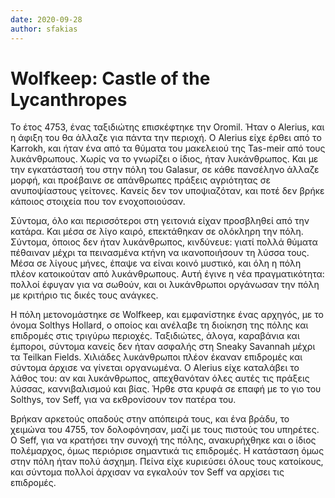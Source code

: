 ```yaml
---
date: 2020-09-28
author: sfakias
---
```

# Wolfkeep: Castle of the Lycanthropes

Το έτος 4753, ένας ταξιδιώτης επισκέφτηκε την Oromil. Ήταν ο Alerius, και η
άφιξη του θα άλλαζε για πάντα την περιοχή. Ο Alerius είχε έρθει από τo
Karrokh, και ήταν ένα από τα θύματα του μακελειού της Tas-meir από τους
λυκάνθρωπους. Χωρίς να το γνωρίζει ο ίδιος, ήταν λυκάνθρωπος. Και με την
εγκατάστασή του στην πόλη του Galasur, σε κάθε πανσέληνο άλλαζε μορφή, και
προέβαινε σε απάνθρωπες πράξεις αγριότητας σε ανυποψίαστους γείτονες. Κανείς
δεν τον υποψιαζόταν, και ποτέ δεν βρήκε κάποιος στοιχεία που τον
ενοχοποιούσαν.

Σύντομα, όλο και περισσότεροι στη γειτονιά είχαν προσβληθεί από την κατάρα.
Και μέσα σε λίγο καιρό, επεκτάθηκαν σε ολόκληρη την πόλη. Σύντομα, όποιος δεν
ήταν λυκάνθρωπος, κινδύνευε: γιατί πολλά θύματα πέθαιναν μέχρι τα πεινασμένα
κτήνη να ικανοποιήσουν τη λύσσα τους. Μέσα σε λίγους μήνες, έπαψε να είναι
κοινό μυστικό, και όλη η πόλη πλέον κατοικούταν από λυκάνθρωπους. Αυτή έγινε η
νέα πραγματικότητα: πολλοί έφυγαν για να σωθούν, και οι λυκάνθρωποι οργάνωσαν
την πόλη με κριτήριο τις δικές τους ανάγκες.

Η πόλη μετονομάστηκε σε Wolfkeep, και εμφανίστηκε ένας αρχηγός, με το όνομα
Solthys Hollard, o οποίος και ανέλαβε τη διοίκηση της πόλης και επιδρομές στις
τριγύρω περιοχές. Ταξιδιώτες, άλογα, καραβάνια και έμποροι, σύντομα κανείς δεν
ήταν ασφαλής στη Sneaky Savannah μέχρι τα Teilkan Fields. Χιλιάδες λυκάνθρωποι
πλέον έκαναν επιδρομές και σύντομα άρχισε να γίνεται οργανωμένα. O Alerius
είχε καταλάβει το λάθος του: αν και λυκάνθρωπος, απεχθανόταν όλες αυτές τις
πράξεις λύσσας, καννιβαλισμού και βίας. Ήρθε στα κρυφά σε επαφή με το γιο του
Solthys, τον Seff, για να εκθρονίσουν τον πατέρα του.

Βρήκαν αρκετούς οπαδούς στην απόπειρά τους, και ένα βράδυ, το χειμώνα του
4755, τον δολοφόνησαν, μαζί με τους πιστούς του υπηρέτες. Ο Seff, για να
κρατήσει την συνοχή της πόλης, ανακυρήχθηκε και ο ίδιος πολέμαρχος, όμως
περιόρισε σημαντικά τις επιδρομές. Η κατάσταση όμως στην πόλη ήταν πολύ
άσχημη. Πείνα είχε κυριεύσει όλους τους κατοίκους, και σύντομα πολλοί άρχισαν
να εγκαλούν τον Seff να αρχίσει τις επιδρομές.


